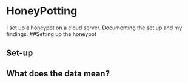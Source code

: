 # HoneyPotting
I set up a honeypot on a cloud server. Documenting the set up and my findings.
##Setting up the honeypot

## Set-up

## What does the data mean?
